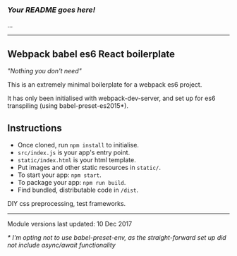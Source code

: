 ### _Your README goes here!_
...
___

## Webpack babel es6 React boilerplate

*"Nothing you don't need"*

This is an extremely minimal boilerplate for a webpack es6 project.

It has only been initialised with webpack-dev-server, and set up for es6 transpiling (using babel-preset-es2015*).

## Instructions

 - Once cloned, run `npm install` to initialise.
 - `src/index.js` is your app's entry point.
 - `static/index.html` is your html template.
 - Put images and other static resources in `static/`. 
 - To start your app: `npm start`.
 - To package your app: `npm run build`.
 - Find bundled, distributable code in `/dist`.

DIY css preprocessing, test frameworks.
___

Module versions last updated: 10 Dec 2017

_* I'm opting not to use babel-preset-env, as the straight-forward set up did not include async/await functionality_

